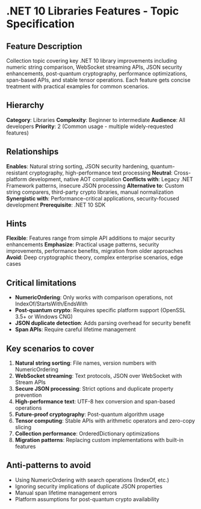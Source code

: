 # .NET 10 Libraries Features - Topic Specification

## Feature Description
Collection topic covering key .NET 10 library improvements including numeric string comparison, WebSocket streaming APIs, JSON security enhancements, post-quantum cryptography, performance optimizations, span-based APIs, and stable tensor operations. Each feature gets concise treatment with practical examples for common scenarios.

## Hierarchy
**Category**: Libraries
**Complexity**: Beginner to intermediate
**Audience**: All developers
**Priority**: 2 (Common usage - multiple widely-requested features)

## Relationships
**Enables**: Natural string sorting, JSON security hardening, quantum-resistant cryptography, high-performance text processing
**Neutral**: Cross-platform development, native AOT compilation
**Conflicts with**: Legacy .NET Framework patterns, insecure JSON processing
**Alternative to**: Custom string comparers, third-party crypto libraries, manual normalization
**Synergistic with**: Performance-critical applications, security-focused development
**Prerequisite**: .NET 10 SDK

## Hints
**Flexible**: Features range from simple API additions to major security enhancements
**Emphasize**: Practical usage patterns, security improvements, performance benefits, migration from older approaches
**Avoid**: Deep cryptographic theory, complex enterprise scenarios, edge cases

## Critical limitations
- **NumericOrdering**: Only works with comparison operations, not IndexOf/StartsWith/EndsWith
- **Post-quantum crypto**: Requires specific platform support (OpenSSL 3.5+ or Windows CNG)
- **JSON duplicate detection**: Adds parsing overhead for security benefit
- **Span APIs**: Require careful lifetime management

## Key scenarios to cover
1. **Natural string sorting**: File names, version numbers with NumericOrdering
2. **WebSocket streaming**: Text protocols, JSON over WebSocket with Stream APIs
3. **Secure JSON processing**: Strict options and duplicate property prevention
4. **High-performance text**: UTF-8 hex conversion and span-based operations
5. **Future-proof cryptography**: Post-quantum algorithm usage
6. **Tensor computing**: Stable APIs with arithmetic operators and zero-copy slicing
7. **Collection performance**: OrderedDictionary optimizations
8. **Migration patterns**: Replacing custom implementations with built-in features

## Anti-patterns to avoid
- Using NumericOrdering with search operations (IndexOf, etc.)
- Ignoring security implications of duplicate JSON properties
- Manual span lifetime management errors
- Platform assumptions for post-quantum crypto availability